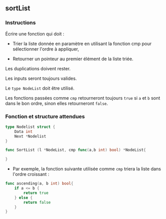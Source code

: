 ## sortList

### Instructions

Écrire une fonction qui doit :

-   Trier la liste donnée en paramètre en utilisant la fonction cmp pour sélectionner l'ordre à appliquer,

-   Retourner un pointeur au premier élément de la liste triée.

Les duplications doivent rester.

Les inputs seront toujours valides.

Le `type NodeList` doit être utilisé.

Les fonctions passées comme `cmp` retourneront toujours `true` si `a` et `b` sont dans le bon ordre, sinon elles retourneront `false`.

### Fonction et structure attendues

```go
type Nodelist struct {
	Data int
	Next *Nodelist
}

func SortList (l *NodeList, cmp func(a,b int) bool) *NodeList{

}
```

-   Par exemple, la fonction suivante utilisée comme `cmp` triera la liste dans l'ordre croissant :

```go
func ascending(a, b int) bool{
	if a <= b {
		return true
	} else {
		return false
	}
}
```
